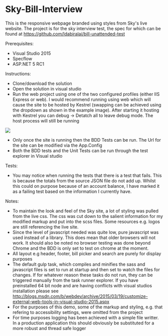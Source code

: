 # Sky-Bill-Interview

This is the responsive webpage branded using styles from Sky's live website. The project is for the sky interview test, the spec for which can be found at https://github.com/ldabiralai/bill-unattended-test

Prerequisites:
* Visual Studio 2015
* Specflow
* ASP.NET 5 RC1

Instructions:
* Clone/download the solution
* Open the solution in visual studio
* Run the web project using one of the two configured profiles (either IIS Express or web). I would recommend running using web which will cause the site to be hosted by Kestrel (swapping can be achieved using the dropdown as shown in the example image). After starting it hosting with Kestrel you can debug -> Detatch all to leave debug mode. The host process will still be running

<img src="http://blogs.msdn.com/resized-image.ashx/__size/550x0/__key/communityserver-blogs-components-weblogfiles/00-00-00-63-56/0458.commands.png" />

* Only once the site is running then the BDD Tests can be run. The Url for the site can be modified via the App.Config
* Both the BDD tests and the Unit Tests can be run through the test explorer in Visual studio

Tests:
* You may notice when running the tests that there is a test that fails. This is because the totals from the source JSON file do not add up. Whilst this could on purpose because of an account balance, I have marked it as a failing test based on the information I currently have.

Notes: 
* To maintain the look and feel of the Sky site, a lot of styling was pulled from the live css. The css was cut down to the salient information for my modified markup and put into the scss files. Some resources e.g. logos are still referencing the live site.
* Since the level of javascript needed was quite low, pure javascript was used instead of a library. This does mean that older browsers will not work. It should also be noted no browser testing was done beyond Chrome and the BDD is only set to test on chrome at the moment.
* All layout e.g header, footer, bill picker and search are purely for display purposes
* The default gulp task, which compiles and minifies the sass and javascript files is set to run at startup and then set to watch the files for changes. If for whatever reason these tasks do not run, they can be triggered manually from the task runner explorer. If you have preinstalled 64 bit node and are having conflicts with visual studios installation please see http://blogs.msdn.com/b/webdev/archive/2015/03/19/customize-external-web-tools-in-visual-studio-2015.aspx
* For the purposes of this demo, some of the markup and styling, e.g. that refering to accessibility settings, were omitted from the project
* For time purposes logging has been achieved with a simple file writter. In a production application this should obviously be substituted for a more robust and thread safe logger
